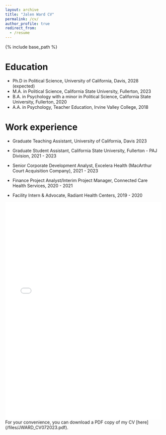```yaml
---
layout: archive
title: "Jalen Ward CV"
permalink: /cv/
author_profile: true
redirect_from:
  - /resume
---
```


{% include base_path %}

Education
======
* Ph.D in Political Science, University of California, Davis, 2028 (expected)
* M.A. in Political Science, California State University, Fullerton, 2023
* B.A. in Psychology with a minor in Political Science, California State University, Fullerton, 2020
* A.A. in Psychology, Teacher Education, Irvine Valley College, 2018

Work experience
======
* Graduate Teaching Assistant, University of California, Davis 2023

* Graduate Student Assistant, California State University, Fullerton - PAJ Division, 2021 - 2023
  
* Senior Corporate Development Analyst, Excelera Health (MacArthur Court Acquisition Company), 2021 - 2023

* Finance Project Analyst/Interim Project Manager, Connected Care Health Services, 2020 - 2021

* Facility Intern & Advocate, Radiant Health Centers, 2019 - 2020

<iframe src="/files/JWARD_CV072023.pdf" width="100%" height="700" frameborder="no" border="0" marginwidth="0" marginheight="0"></iframe>
For your convenience, you can download a PDF copy of my CV [here](/files/JWARD_CV072023.pdf).
